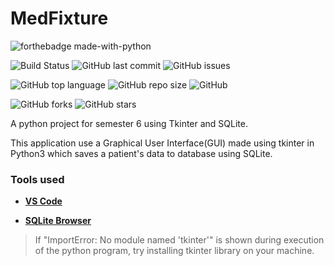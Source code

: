
# MedFixture

![forthebadge made-with-python](http://ForTheBadge.com/images/badges/made-with-python.svg)

![Build Status](https://travis-ci.com/chauhannaman98/MedFixture.svg?branch=master)  ![GitHub last commit](https://img.shields.io/github/last-commit/chauhannaman98/MedFixture) ![GitHub issues](https://img.shields.io/github/issues/chauhannaman98/MedFixture)

![GitHub top language](https://img.shields.io/github/languages/top/chauhannaman98/MedFixture) ![GitHub repo size](https://img.shields.io/github/repo-size/chauhannaman98/MedFixture) ![GitHub](https://img.shields.io/github/license/chauhannaman98/MedFixture)

![GitHub forks](https://img.shields.io/github/forks/chauhannaman98/MedFixture?style=social)  ![GitHub stars](https://img.shields.io/github/stars/chauhannaman98/MedFixture?style=social)

A python project for semester 6 using Tkinter and SQLite.

This application use a Graphical User Interface(GUI) made using tkinter in Python3 which saves a patient's data to database using SQLite.

  

### Tools used
-  **[VS Code](https://code.visualstudio.com/)**

-  **[SQLite Browser](http://sqlitebrowser.org/)**

  

> If "ImportError: No module named 'tkinter'" is shown during execution of the python program, try installing tkinter library on your machine.
